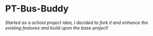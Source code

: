 # PT-Bus-Buddy

*Started as a school project idea, I decided to fork it and enhance the existing features and build upon the base project!*
